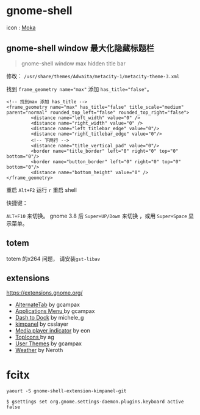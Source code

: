 # gnome-shell

icon : [Moka](http://snwh.org/moka-icon-theme/#download)

## gnome-shell window 最大化隐藏标题栏
> gnome-shell window max hidden title bar

修改： `/usr/share/themes/Adwaita/metacity-1/metacity-theme-3.xml`

找到 `frame_geometry name="max"` 添加 `has_title="false"`。

	<!-- 找到max 添加 has_title -->
	<frame_geometry name="max" has_title="false" title_scale="medium" parent="normal" rounded_top_left="false" rounded_top_right="false">
	         <distance name="left_width" value="0" />
	         <distance name="right_width" value="0" />
	         <distance name="left_titlebar_edge" value="0"/>
	         <distance name="right_titlebar_edge" value="0"/>
	         <!-- 下两行 -->
	         <distance name="title_vertical_pad" value="0"/>
	         <border name="title_border" left="0" right="0" top="0" bottom="0"/>
	         <border name="button_border" left="0" right="0" top="0" bottom="0"/>
	         <distance name="bottom_height" value="0" />
	</frame_geometry>


重启 `Alt+F2` 运行 `r` 重启 shell

快捷键：

`ALT+F10` 来切换。 gnome 3.8 后 `Super+UP/Down` 来切换 ，或用 `Super+Space` 显示菜单。

## totem 

totem 的x264 问题， 请安装`gst-libav`

## extensions

<https://extensions.gnome.org/>


* [AlternateTab](https://extensions.gnome.org/extension/15/alternatetab/)  by gcampax
* [Applications Menu ](https://extensions.gnome.org/extension/6/applications-menu/) by gcampax
* [Dash to Dock](https://extensions.gnome.org/extension/307/dash-to-dock/)  by michele_g
* [kimpanel](https://extensions.gnome.org/extension/261/kimpanel/)  by csslayer
* [Media player indicator](https://extensions.gnome.org/extension/55/media-player-indicator/)  by eon
* [TopIcons ](https://extensions.gnome.org/extension/495/topicons/) by ag
* [User Themes](https://extensions.gnome.org/extension/19/user-themes/)  by gcampax
* [Weather](https://extensions.gnome.org/extension/613/weather/)  by Neroth

# fcitx

    yaourt -S gnome-shell-extension-kimpanel-git 

    $ gsettings set org.gnome.settings-daemon.plugins.keyboard active false
